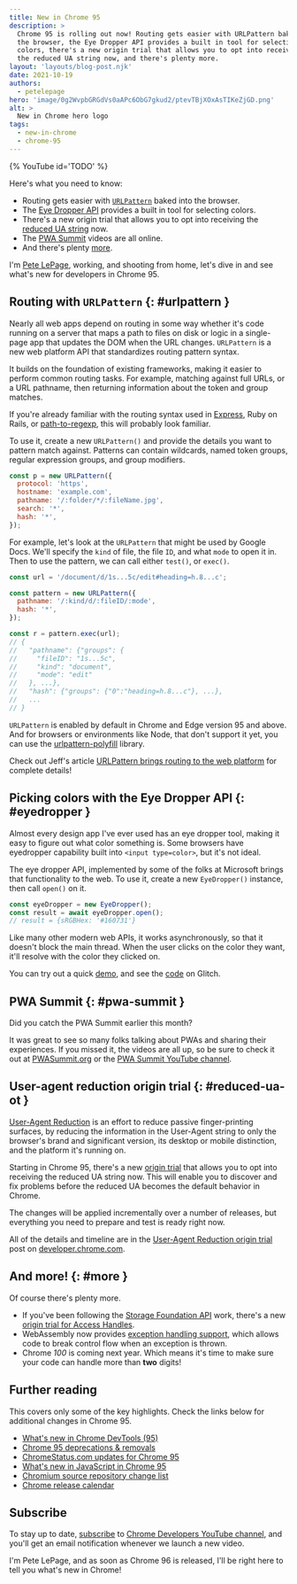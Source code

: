 ```yaml
---
title: New in Chrome 95
description: >
  Chrome 95 is rolling out now! Routing gets easier with URLPattern baked into
  the browser, the Eye Dropper API provides a built in tool for selecting
  colors, there's a new origin trial that allows you to opt into receiving
  the reduced UA string now, and there's plenty more.
layout: 'layouts/blog-post.njk'
date: 2021-10-19
authors:
  - petelepage
hero: 'image/0g2WvpbGRGdVs0aAPc6ObG7gkud2/ptevTBjXOxAsTIKeZjGD.png'
alt: >
  New in Chrome hero logo
tags:
  - new-in-chrome
  - chrome-95
---
```


{% YouTube id='TODO' %}

Here's what you need to know:

* Routing gets easier with [`URLPattern`](#urlpattern) baked into the browser.
* The [Eye Dropper API](#eyedropper) provides a built in tool for selecting
  colors.
* There's a new origin trial that allows you to opt into receiving the
  [reduced UA string](#reduced-ua-ot) now.
* The [PWA Summit](#pwa-summit) videos are all online.
* And there's plenty [more](#more).

I'm [Pete LePage](https://petelepage.com), working, and shooting
from home, let's dive in and see what's new for developers in Chrome 95.

## Routing with `URLPattern` {: #urlpattern }

Nearly all web apps depend on routing in some way whether it's code running
on a server that maps a path to files on disk or logic in a single-page app
that updates the DOM when the URL changes. `URLPattern` is a new web
platform API that standardizes routing pattern syntax.

It builds on the foundation of existing frameworks, making it easier to perform
common routing tasks. For example, matching against full URLs, or a URL
pathname, then returning information about the token and group matches.

If you're already familiar with the routing syntax used in [Express][expr-routing],
Ruby on Rails, or [path-to-regexp][p2r-npm], this will probably look familiar.

To use it, create a new `URLPattern()` and provide the details you want to
pattern match against. Patterns can contain wildcards, named token groups,
regular expression groups, and group modifiers.

```js
const p = new URLPattern({
  protocol: 'https',
  hostname: 'example.com',
  pathname: '/:folder/*/:fileName.jpg',
  search: '*',
  hash: '*',
});
```

For example, let's look at the `URLPattern` that might be used by Google Docs.
We'll specify the `kind` of file, the file `ID`, and what `mode` to open it in.
Then to use the pattern, we can call either `test()`, or `exec()`.

```js
const url = '/document/d/1s...5c/edit#heading=h.8...c';

const pattern = new URLPattern({
  pathname: '/:kind/d/:fileID/:mode',
  hash: '*',
});

const r = pattern.exec(url);
// {
//   "pathname": {"groups": {
//     "fileID": "1s...5c",
//     "kind": "document",
//     "mode": "edit"
//   }, ...},
//   "hash": {"groups": {"0":"heading=h.8...c"}, ...},
//   ...
// }
```

`URLPattern` is enabled by default in Chrome and Edge version 95 and above.
And for browsers or environments like Node, that don't support it yet,
you can use the [urlpattern-polyfill][urlpatt-pf] library.

Check out Jeff's article [URLPattern brings routing to the web platform][wd-urlpatt]
for complete details!

## Picking colors with the Eye Dropper API {: #eyedropper }

Almost every design app I've ever used has an eye dropper tool, making it
easy to figure out what color something is. Some browsers have eyedropper
capability built into `<input type=color>`, but it's not ideal.

The eye dropper API, implemented by some of the folks at Microsoft brings
that functionality to the web. To use it, create a new `EyeDropper()`
instance, then call `open()` on it.

```js
const eyeDropper = new EyeDropper();
const result = await eyeDropper.open();
// result = {sRGBHex: '#160731'}
```

Like many other modern web APIs, it works asynchronously, so that it
doesn't block the main thread. When the user clicks on the color they want,
it'll resolve with the color they clicked on.

You can try out a quick [demo][eyedropper-demo], and see the
[code][eyedropper-code] on Glitch.

## PWA Summit {: #pwa-summit }

Did you catch the PWA Summit earlier this month?

It was great to see so many folks talking about PWAs and sharing their
experiences. If you missed it, the videos are all up, so be sure to check it
out at [PWASummit.org][pwasummit] or the
[PWA Summit YouTube channel][pwasummit-yt].

## User-agent reduction origin trial {: #reduced-ua-ot }

[User-Agent Reduction][reduced-ua-crb] is an effort to reduce passive
finger-printing surfaces, by reducing the information in the User-Agent
string to only the browser's brand and significant version, its desktop or
mobile distinction, and the platform it's running on.

Starting in Chrome 95, there's a new [origin trial][reduced-ua-ot-post] that
allows you to opt into receiving the reduced UA string now. This will enable
you to discover and fix problems before the reduced UA becomes the default
behavior in Chrome.

The changes will be applied incrementally over a number of releases, but
everything you need to prepare and test is ready right now.

All of the details and timeline are in the
[User-Agent Reduction origin trial][reduced-ua-ot-post] post on
[developer.chrome.com][dcc].

## And more! {: #more }

Of course there's plenty more.

* If you've been following the [Storage Foundation API][sfound] work, there's
  a new [origin trial for Access Handles][sfound-ot].
* WebAssembly now provides [exception handling support][wasm-ex-ot], which
  allows code to break control flow when an exception is thrown.
* Chrome *100* is coming next year. Which means it's time to make sure your
  code can handle more than **two** digits!

## Further reading

This covers only some of the key highlights. Check the links below for
additional changes in Chrome 95.

* [What's new in Chrome DevTools (95)](/blog/new-in-devtools-95/)
* [Chrome 95 deprecations & removals](/blog/deps-rems-95/)
* [ChromeStatus.com updates for Chrome 95](https://www.chromestatus.com/features#milestone%3D95)
* [What's new in JavaScript in Chrome 95](https://v8.dev/blog/v8-release-95)
* [Chromium source repository change list](https://chromium.googlesource.com/chromium/src/+log/94.0.4606.56..95.0.4638.56)
* [Chrome release calendar](https://chromiumdash.appspot.com/schedule)

## Subscribe

To stay up to date, [subscribe](https://goo.gl/6FP1a5)
to [Chrome Developers YouTube channel](https://www.youtube.com/user/ChromeDevelopers/),
and you'll get an email notification whenever we launch a new video.

I'm Pete LePage, and as soon as Chrome 96 is released, I'll be right here to
tell you what's new in Chrome!

[dcc]: https://developer.chrome.com/blog/
[webdev]: https://web.dev
[p2r-npm]: https://www.npmjs.com/package/path-to-regexp
[expr-routing]: https://expressjs.com/en/guide/routing.html
[urlpatt-pf]: https://github.com/kenchris/urlpattern-polyfill
[wd-urlpatt]: https://web.dev/urlpattern/
[eyedropper-demo]: https://eyedropper-sample.glitch.me/
[eyedropper-code]: https://glitch.com/edit/#!/eyedropper-sample?path=script.js
[pwasummit]: https://pwasummit.org
[pwasummit-yt]: https://www.youtube.com/channel/UC1j3gvdVISAEO1_2MwA5oQw/videos
[reduced-ua-crb]: https://blog.chromium.org/2021/09/user-agent-reduction-origin-trial-and-dates.html
[reduced-ua-ot-post]: https://developer.chrome.com/blog/user-agent-reduction-origin-trial/
[sfound]: https://chromestatus.com/feature/5670244905385984
[sfound-ot]: https://developer.chrome.com/origintrials/#/view_trial/3378825620434714625
[wasm-ex-ot]: https://developer.chrome.com/origintrials/#/view_trial/2393663201947418625

